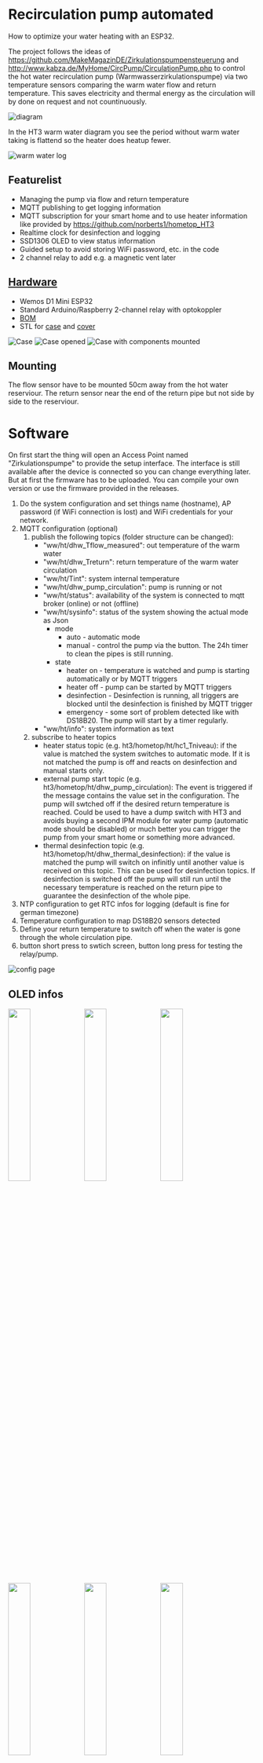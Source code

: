 # Recirculation pump automated
How to optimize your water heating with an ESP32.

The project follows the ideas of https://github.com/MakeMagazinDE/Zirkulationspumpensteuerung and http://www.kabza.de/MyHome/CircPump/CirculationPump.php to control the hot water recirculation pump (Warmwasserzirkulationspumpe) via two temperature sensors comparing the warm water flow and return temperature. This saves electricity and thermal energy as the circulation will by done on request and not countinuously.

![diagram](docs/diagram.drawio.png)

In the HT3 warm water diagram you see the period without warm water taking is flattend so the heater does heatup fewer.

![warm water log](img/HT3_Warmwasser.png)

## Featurelist
* Managing the pump via flow and return temperature
* MQTT publishing to get logging information
* MQTT subscription for your smart home and to use heater information like provided by https://github.com/norberts1/hometop_HT3
* Realtime clock for desinfection and logging
* SSD1306 OLED to view status information
* Guided setup to avoid storing WiFi password, etc. in the code
* 2 channel relay to add e.g. a magnetic vent later

## [Hardware](docs/schema.pdf)
* Wemos D1 Mini ESP32
* Standard Arduino/Raspberry 2-channel relay with optokoppler
* [BOM](docs/HotWaterRecirculatingPump.csv)
* STL for [case](docs/Warmwasserpumpe.stl) and [cover](docs/Warmwasserpumpe(2).stl)

![Case](img/SpaceClaim_2022-10-28%20163143.png)
![Case opened](img/SpaceClaim_2022-10-28%20163208.png)
![Case with components mounted](img/Case%20with%20components.JPG)

## Mounting
The flow sensor have to be mounted 50cm away from the hot water reserviour. The return sensor near the end of the return pipe but not side by side to the reserviour. 

# Software
On first start the thing will open an Access Point named "Zirkulationspumpe" to provide the setup interface. The interface is still available after the device is connected so you can change everything later. But at first the firmware has to be uploaded. You can compile your own version or use the firmware provided in the releases.

1. Do the system configuration and set things name (hostname), AP password (if WiFi connection is lost) and WiFi credentials for your network.
2. MQTT configuration (optional)
   1. publish the following topics (folder structure can be changed):
      * "ww/ht/dhw_Tflow_measured": out temperature of the warm water
      * "ww/ht/dhw_Treturn": return temperature of the warm water circulation
      * "ww/ht/Tint": system internal temperature
      * "ww/ht/dhw_pump_circulation": pump is running or not
      * "ww/ht/status": availability of the system is connected to mqtt broker (online) or not (offline)
      * "ww/ht/sysinfo": status of the system showing the actual mode as Json
        * mode 
          * auto - automatic mode
          * manual - control the pump via the button. The 24h timer to clean the pipes is still running.
        * state
          * heater on - temperature is watched and pump is starting automatically or by MQTT triggers
          * heater off - pump can be started by MQTT triggers
          * desinfection - Desinfection is running, all triggers are blocked until the desinfection is finished by MQTT trigger
          * emergency - some sort of problem detected like with DS18B20. The pump will start by a timer regularly.
      * "ww/ht/info": system information as text
   2. subscribe to heater topics
      * heater status topic (e.g. ht3/hometop/ht/hc1_Tniveau): if the value is matched the system switches to automatic mode. If it is not matched the pump is off and reacts on desinfection and manual starts only.
      * external pump start topic (e.g. ht3/hometop/ht/dhw_pump_circulation):  The event is triggered if the message contains the value set in the configuration. The pump will swtched off if the desired return temperature is reached. Could be used to have a dump switch with HT3 and avoids buying a second IPM module for water pump (automatic mode should be disabled) or much better you can trigger the pump from your smart home or something more advanced.
      * thermal desinfection topic (e.g. ht3/hometop/ht/dhw_thermal_desinfection): if the value is matched the pump will switch on infinitly until another value is received on this topic. This can be used for desinfection topics. If desinfection is switched off the pump will still run until the necessary temperature is reached on the return pipe to guarantee the desinfection of the whole pipe.
3. NTP configuration to get RTC infos for logging (default is fine for german timezone)
4. Temperature configuration to map DS18B20 sensors detected
5. Define your return temperature to switch off when the water is gone through the whole circulation pipe.
6. button short press to swtich screen, button long press for testing the relay/pump.

![config page](img/opera_2022-10-31%20213941.png)

## OLED infos
<img src="img/Displaypage1.JPG"  width="30%" height="30%">
<img src="img/Displaypage2.JPG"  width="30%" height="30%">
<img src="img/Displaypage3.JPG"  width="30%" height="30%">
<img src="img/Displaypage4.JPG"  width="30%" height="30%">
<img src="img/Displaypage5.JPG"  width="30%" height="30%">
<img src="img/Displaypage6.JPG"  width="30%" height="30%">
<img src="img/Displaypage7.JPG"  width="30%" height="30%">

# Tips
* Increase the pumps flow to the maximum that the water goes through the pipes as fast as possible.
* Setup special schedules via a smart home (MQTT) if you like to have warm water on request (e.g. by phone) or at a specific time.
* second relay channel is actually unused - suggest how to use it if you need